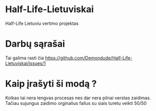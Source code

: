 # Half-Life-Lietuviskai
Half-Life Lietuviu vertimo projektas

# Darbų sąrašai
Tai galima rasti čia https://github.com/Demondude/Half-Life-Lietuviskai/issues/1

# Kaip įrašyti ši modą ?
Kolkas tai nera lengvas procesas nes dar nera pilnai verstas zaidimas. Tačiau sujungus zaidimo orginalius failus su siais turetu veikti 50/50
